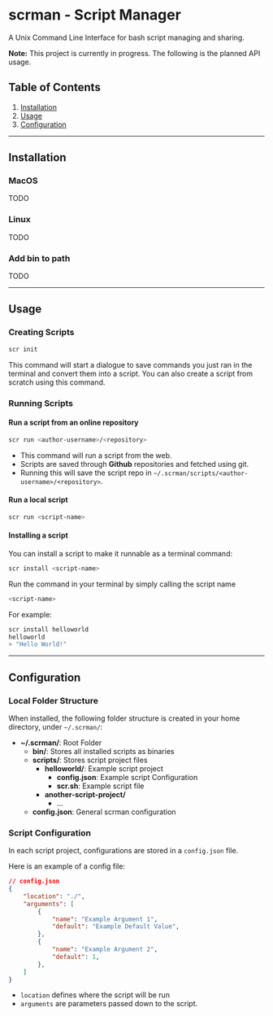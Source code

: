 # scrman - Script Manager

A Unix Command Line Interface for bash script managing and sharing.

**Note:** This project is currently in progress. The following is the planned API usage.

## Table of Contents

1. [Installation](#installation)
2. [Usage](#usage)
3. [Configuration](#configuration)

--------------------------------------------------------------------------------------

## Installation

### MacOS

TODO

### Linux

TODO

### Add bin to path

TODO

--------------------------------------------------------------------------------------

## Usage

### Creating Scripts

```sh
scr init
```

This command will start a dialogue to save commands you just ran in the terminal and
convert them into a script. You can also create a script from scratch using this command.

### Running Scripts

#### Run a script from an online repository

```sh
scr run <author-username>/<repository>
```

- This command will run a script from the web.
- Scripts are saved through **Github** repositories and fetched using git.
- Running this will save the script repo in `~/.scrman/scripts/<author-username>/<repository>`.

#### Run a local script

```sh
scr run <script-name>
```

#### Installing a script

You can install a script to make it runnable as a terminal command:

```sh
scr install <script-name>
```

Run the command in your terminal by simply calling the script name

```sh
<script-name>
```

For example:

```sh
scr install helloworld
helloworld
> "Hello World!"
```

--------------------------------------------------------------------------------------

## Configuration

### Local Folder Structure

When installed, the following folder structure is created in your home directory, under `~/.scrman/`:

- **~/.scrman/**: Root Folder
  - **bin/**: Stores all installed scripts as binaries
  - **scripts/**: Stores script project files
    - **helloworld/**: Example script project
      - **config.json**: Example script Configuration
      - **scr.sh**: Example script file
    - **another-script-project/**
      - ...
  - **config.json**: General scrman configuration

### Script Configuration

In each script project, configurations are stored in a `config.json` file.

Here is an example of a config file:

```json
// config.json
{
    "location": "./",
    "arguments": [
        {
            "name": "Example Argument 1",
            "default": "Example Default Value",
        },
        {
            "name": "Example Argument 2",
            "default": 1,
        },
    ]
}
```

- `location` defines where the script will be run
- `arguments` are parameters passed down to the script.
